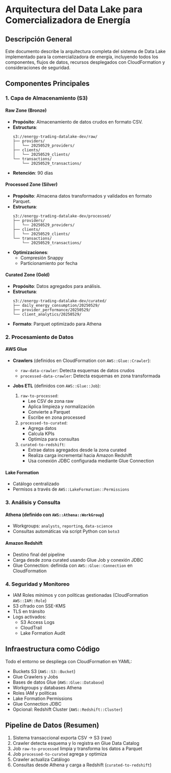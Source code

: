 # Arquitectura del Data Lake para Comercializadora de Energía

## Descripción General
Este documento describe la arquitectura completa del sistema de Data Lake implementado para la comercializadora de energía, incluyendo todos los componentes, flujos de datos, recursos desplegados con CloudFormation y consideraciones de seguridad.

## Componentes Principales

### 1. Capa de Almacenamiento (S3)

#### Raw Zone (Bronze)
- **Propósito**: Almacenamiento de datos crudos en formato CSV.
- **Estructura**:
  ```
  s3://energy-trading-datalake-dev/raw/
  ├── providers/
  │   └── 20250529_providers/
  ├── clients/
  │   └── 20250529_clients/
  └── transactions/
      └── 20250529_transactions/
  ```
- **Retención**: 90 días

#### Processed Zone (Silver)
- **Propósito**: Almacena datos transformados y validados en formato Parquet.
- **Estructura**:
  ```
  s3://energy-trading-datalake-dev/processed/
  ├── providers/
  │   └── 20250529_providers/
  ├── clients/
  │   └── 20250529_clients/
  └── transactions/
      └── 20250529_transactions/
  ```
- **Optimizaciones**:
  - Compresión Snappy
  - Particionamiento por fecha

#### Curated Zone (Gold)
- **Propósito**: Datos agregados para análisis.
- **Estructura**:
  ```
  s3://energy-trading-datalake-dev/curated/
  ├── daily_energy_consumption/20250529/
  ├── provider_performance/20250529/
  └── client_analytics/20250529/
  ```
- **Formato**: Parquet optimizado para Athena

### 2. Procesamiento de Datos

#### AWS Glue

- **Crawlers** (definidos en CloudFormation con `AWS::Glue::Crawler`):
  - `raw-data-crawler`: Detecta esquemas de datos crudos
  - `processed-data-crawler`: Detecta esquemas en zona transformada

- **Jobs ETL** (definidos con `AWS::Glue::Job`):
  1. `raw-to-processed`:
     - Lee CSV de zona raw
     - Aplica limpieza y normalización
     - Convierte a Parquet
     - Escribe en zona processed
  2. `processed-to-curated`:
     - Agrega datos
     - Calcula KPIs
     - Optimiza para consultas
  3. `curated-to-redshift`:
     - Extrae datos agregados desde la zona curated
     - Realiza carga incremental hacia Amazon Redshift
     - Usa conexión JDBC configurada mediante Glue Connection

#### Lake Formation
- Catálogo centralizado
- Permisos a través de `AWS::LakeFormation::Permissions`

### 3. Análisis y Consulta

#### Athena (definido con `AWS::Athena::WorkGroup`)
- Workgroups: `analysts`, `reporting`, `data-science`
- Consultas automáticas vía script Python con `boto3`

#### Amazon Redshift
- Destino final del pipeline
- Carga desde zona curated usando Glue Job y conexión JDBC
- Glue Connection: definida con `AWS::Glue::Connection` en CloudFormation

### 4. Seguridad y Monitoreo

- IAM Roles mínimos y con políticas gestionadas (CloudFormation `AWS::IAM::Role`)
- S3 cifrado con SSE-KMS
- TLS en tránsito
- Logs activados:
  - S3 Access Logs
  - CloudTrail
  - Lake Formation Audit

## Infraestructura como Código

Todo el entorno se despliega con CloudFormation en YAML:
- Buckets S3 (`AWS::S3::Bucket`)
- Glue Crawlers y Jobs
- Bases de datos Glue (`AWS::Glue::Database`)
- Workgroups y databases Athena
- Roles IAM y políticas
- Lake Formation Permissions
- Glue Connection JDBC
- Opcional: Redshift Cluster (`AWS::Redshift::Cluster`)

## Pipeline de Datos (Resumen)

1. Sistema transaccional exporta CSV → S3 (raw)
2. Crawler detecta esquema y lo registra en Glue Data Catalog
3. Job `raw-to-processed` limpia y transforma los datos a Parquet
4. Job `processed-to-curated` agrega y optimiza
5. Crawler actualiza Catálogo
6. Consultas desde Athena y carga a Redshift (`curated-to-redshift`)
